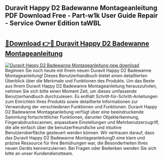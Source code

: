 ## Duravit Happy D2 Badewanne Montageanleitung PDF Download Free - Part-w1k User Guide Repair - Service Owner Edition taWBL

# <h2><a href="http://df8470.blite.top/?on=Duravit+Happy+D2+Badewanne+Montageanleitung">🔗Download 👉🔴 Duravit Happy D2 Badewanne Montageanleitung</a></h2>

[![Duravit Happy D2 Badewanne Montageanleitung new download](https://i.imgur.com/lujVjoI.png)](http://df8470.blite.top/?on=Duravit+Happy+D2+Badewanne+Montageanleitung)
Beginnen Sie noch heute mit Ihrem neuen Duravit Happy D2 Badewanne Montageanleitung! Dieses Benutzerhandbuch bietet einen detaillierten Überblick über die Merkmale und Funktionen des Produkts. Um das Beste aus Ihrem Duravit Happy D2 Badewanne Montageanleitung herauszuholen, nehmen Sie sich bitte einen Moment Zeit, um dieses umfassende Benutzerhandbuch durchzulesen. Es enthält Schritt-für-Schritt-Anleitungen zum Einrichten Ihres Produkts sowie detaillierte Informationen zur Verwendung der verschiedenen Funktionen und Funktionen. Duravit Happy D2 Badewanne Montageanleitung verfügt über eine beeindruckende Sammlung fortschrittlicher Funktionen, darunter Objekterkennung, Fingerabdruckscannen, anpassbare Einstellungen und Mehrbenutzerzugriff, die alle einfach über die benutzerfreundliche und intuitive Benutzeroberfläche gesteuert werden können. Wir vertrauen darauf, dass das Duravit Happy D2 Badewanne MontageanleitungD eine klare und präzise Ressource für Ihre Bemühungen war, die Besonderheiten Ihres neuen Geräts kennenzulernen. Bei Fragen oder Bedenken wenden Sie sich bitte an unser Kundendienstteam.

